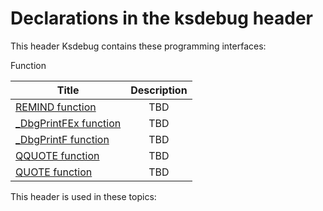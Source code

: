 # Declarations in the ksdebug header
This header Ksdebug contains these programming interfaces:

Function

| Title        | Description    |
| ------------- |:-------------:|
| [REMIND function](nf-ksdebug-remind.md) | TBD |
| [_DbgPrintFEx function](nf-ksdebug--dbgprintfex.md) | TBD |
| [_DbgPrintF function](nf-ksdebug--dbgprintf.md) | TBD |
| [QQUOTE function](nf-ksdebug-qquote.md) | TBD |
| [QUOTE function](nf-ksdebug-quote.md) | TBD |

This header is used in these topics:

